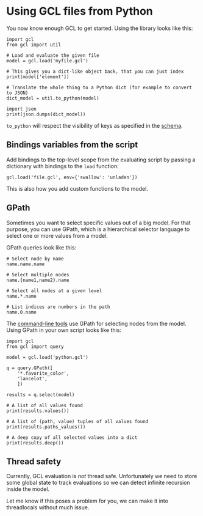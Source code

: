 Using GCL files from Python
===========================

You now know enough GCL to get started. Using the library looks like this:

    import gcl
    from gcl import util

    # Load and evaluate the given file
    model = gcl.load('myfile.gcl')

    # This gives you a dict-like object back, that you can just index
    print(model['element'])

    # Translate the whole thing to a Python dict (for example to convert to JSON)
    dict_model = util.to_python(model)

    import json
    print(json.dumps(dict_model))

`to_python` will respect the visibility of keys as specified in the [schema](schemas.html).

Bindings variables from the script
----------------------------------

Add bindings to the top-level scope from the evaluating script by passing a dictionary with bindings
to the `load` function:

    gcl.load('file.gcl', env={'swallow': 'unladen'})

This is also how you add custom functions to the model.

GPath
------

Sometimes you want to select specific values out of a big model. For that purpose, you can use
GPath, which is a hierarchical selector language to select one or more values from a model.

GPath queries look like this:

    # Select node by name
    name.name.name

    # Select multiple nodes 
    name.{name1,name2}.name

    # Select all nodes at a given level
    name.*.name

    # List indices are numbers in the path
    name.0.name

The [command-line tools](command_line_tools.html) use GPath for selecting nodes from the model.
Using GPath in your own script looks like this:

    import gcl
    from gcl import query

    model = gcl.load('python.gcl')

    q = query.GPath([
        '*.favorite_color',
        'lancelot',
        ])

    results = q.select(model)

    # A list of all values found
    print(results.values())

    # A list of (path, value) tuples of all values found
    print(results.paths_values())

    # A deep copy of all selected values into a dict
    print(results.deep())


Thread safety
-------------

Currently, GCL evaluation is _not_ thread safe. Unfortunately we need to store some global state to
track evaluations so we can detect infinite recursion inside the model.

Let me know if this poses a problem for you, we can make it into threadlocals without much issue.
